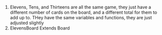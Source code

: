 1) Elevens, Tens, and Thirteens are all the same game, they just have a different number of cards on the board, and a different total for them to add up to. THey have the same variables and functions, they are just adjusted slightly
2) ElevensBoard Extends Board